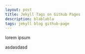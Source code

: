 ```yaml
---
layout: post
title: Jekyll Tags on Github Pages
description: blablabla
tags: jekyll blog github-page
---
```


lorem ipsum

asdasdasd
